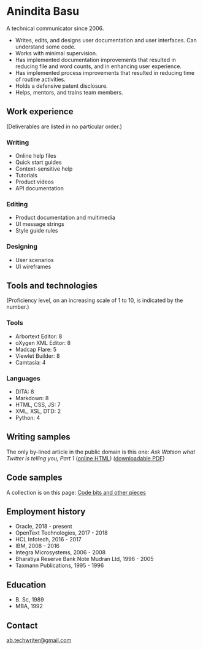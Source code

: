 # Anindita Basu

A technical communicator since 2006.

- Writes, edits, and designs user documentation and user interfaces. Can understand some code.
- Works with minimal supervision.
- Has implemented documentation improvements that resulted in reducing file and word counts, and in enhancing user experience.
- Has implemented process improvements that resulted in reducing time of routine activities.
- Holds a defensive patent disclosure.
- Helps, mentors, and trains team members.

## Work experience

(Deliverables are listed in no particular order.)

### Writing

- Online help files
- Quick start guides
- Context-sensitive help
- Tutorials
- Product videos
- API documentation

### Editing

- Product documentation and multimedia
- UI message strings
- Style guide rules

### Designing

- User scenarios
- UI wireframes

## Tools and technologies

(Proficiency level, on an increasing scale of 1 to 10, is indicated by the number.)

### Tools

- Arbortext Editor: 8
- oXygen XML Editor: 8
- Madcap Flare: 5
- Viewlet Builder: 8
- Camtasia: 4

### Languages

- DITA: 8
- Markdown: 8
- HTML, CSS, JS: 7
- XML, XSL, DTD: 2
- Python: 4

## Writing samples
The only by-lined article in the public domain is this one:  _Ask Watson what Twitter is telling you, Part 1_ ([online HTML](https://www.ibm.com/developerworks/library/cc-ask-watson-part1-bluemix-trs/index.html)) ([downloadable PDF](https://www.ibm.com/developerworks/library/cc-ask-watson-part1-bluemix-trs/cc-ask-watson-part1-bluemix-trs-pdf.pdf))

## Code samples

A collection is on this page: [Code bits and other pieces](index.html)


## Employment history

- Oracle, 2018 - present
- OpenText Technologies, 2017 - 2018
- HCL Infotech, 2016 - 2017
- IBM, 2008 - 2016
- Integra Microsystems, 2006 - 2008
- Bharatiya Reserve Bank Note Mudran Ltd, 1996 - 2005
- Taxmann Publications, 1995 - 1996

## Education

- B\. Sc, 1989
- MBA, 1992

## Contact

ab.techwriter@gmail.com
